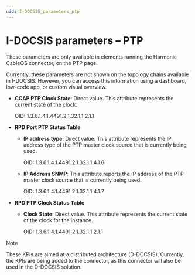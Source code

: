 ```yaml
---
uid: I-DOCSIS_parameters_ptp
---
```


# I-DOCSIS parameters – PTP

These parameters are only available in elements running the Harmonic CableOS connector, on the PTP page.

Currently, these parameters are not shown on the topology chains available in I-DOCSIS. However, you can access this information using a dashboard, low-code app, or custom visual overview.

- **CCAP PTP Clock State**: Direct value. This attribute represents the current state of the clock.

  OID: 1.3.6.1.4.1.4491.2.1.32.1.1.2.1.1

- **RPD Port PTP Status Table**

  - **IP address type**: Direct value. This attribute represents the IP address type of the PTP master clock source that is currently being used.

    OID: 1.3.6.1.4.1.4491.2.1.32.1.1.4.1.6

  - **IP Address SNMP**: This attribute reports the IP address of the PTP master clock source that is currently being used.

    OID: 1.3.6.1.4.1.4491.2.1.32.1.1.4.1.7

- **RPD PTP Clock Status Table**

  - **Clock State**: Direct value. This attribute represents the current state of the clock for the instance.

    OID: 1.3.6.1.4.1.4491.2.1.32.1.1.2.1.1

> [!NOTE]
> These KPIs are aimed at a distributed architecture (D-DOCSIS). Currently, the KPIs are being added to the connector, as this connector will also be used in the D-DOCSIS solution.
